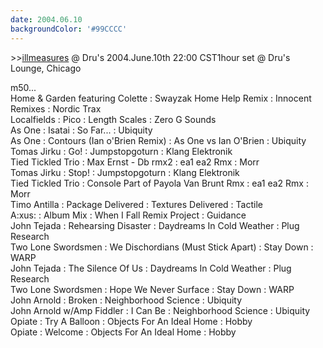 ```yaml
---
date: 2004.06.10
backgroundColor: '#99CCCC'
---
```


\>>[illmeasures](http://www.illmeasures.com/) @ Dru's 2004.June.10th 22:00 CST1hour set @ Dru's Lounge, Chicago  


m50...  
Home & Garden featuring Colette : Swayzak Home Help Remix : Innocent Remixes : Nordic Trax  
Localfields : Pico : Length Scales : Zero G Sounds  
As One : Isatai : So Far... : Ubiquity  
As One : Contours (Ian o'Brien Remix) : As One vs Ian O'Brien : Ubiquity  
Tomas Jirku : Go! : Jumpstopgoturn : Klang Elektronik  
Tied Tickled Trio : Max Ernst - Db rmx2 : ea1 ea2 Rmx : Morr  
Tomas Jirku : Stop! : Jumpstopgoturn : Klang Elektronik  
Tied Tickled Trio : Console Part of Payola Van Brunt Rmx : ea1 ea2 Rmx : Morr  
Timo Antilla : Package Delivered : Textures Delivered : Tactile  
A:xus: : Album Mix : When I Fall Remix Project : Guidance  
John Tejada : Rehearsing Disaster : Daydreams In Cold Weather : Plug Research  
Two Lone Swordsmen : We Dischordians (Must Stick Apart) : Stay Down : WARP  
John Tejada : The Silence Of Us : Daydreams In Cold Weather : Plug Research  
Two Lone Swordsmen : Hope We Never Surface : Stay Down : WARP  
John Arnold : Broken : Neighborhood Science : Ubiquity  
John Arnold w/Amp Fiddler : I Can Be : Neighborhood Science : Ubiquity  
Opiate : Try A Balloon : Objects For An Ideal Home : Hobby  
Opiate : Welcome : Objects For An Ideal Home : Hobby